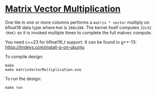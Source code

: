 <!---//===- README.md --------------------------*- Markdown -*-===//
//
// This file is licensed under the Apache License v2.0 with LLVM Exceptions.
// See https://llvm.org/LICENSE.txt for license information.
// SPDX-License-Identifier: Apache-2.0 WITH LLVM-exception
//
// Copyright (C) 2023, Advanced Micro Devices, Inc.
// 
//===----------------------------------------------------------------------===//-->

# <ins>Matrix Vector Multiplication</ins>

One tile in one or more columns performs a `matrix * vector` multiply on bfloat16 data type where `MxK` is `288x288`. The kernel itself computes `32x32 (MxK)` so it is invoked multiple times to complete the full matvec compute.

You need c++23 for bfloat16_t support. It can be found in g++-13: https://lindevs.com/install-g-on-ubuntu

To compile design:
```
make
make matrixVectorMultiplication.exe
```

To run the design:
```
make run
```
